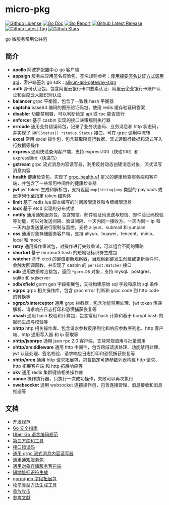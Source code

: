 # micro-pkg

[![Github License](https://img.shields.io/github/license/sliveryou/micro-pkg.svg?style=flat)](https://github.com/sliveryou/micro-pkg/blob/master/LICENSE)
[![Go Doc](https://godoc.org/github.com/sliveryou/micro-pkg?status.svg)](https://pkg.go.dev/github.com/sliveryou/micro-pkg)
[![Go Report](https://goreportcard.com/badge/github.com/sliveryou/micro-pkg)](https://goreportcard.com/report/github.com/sliveryou/micro-pkg)
[![Github Latest Release](https://img.shields.io/github/release/sliveryou/micro-pkg.svg?style=flat)](https://github.com/sliveryou/micro-pkg/releases/latest)
[![Github Latest Tag](https://img.shields.io/github/tag/sliveryou/micro-pkg.svg?style=flat)](https://github.com/sliveryou/micro-pkg/tags)
[![Github Stars](https://img.shields.io/github/stars/sliveryou/micro-pkg.svg?style=flat)](https://github.com/sliveryou/micro-pkg/stargazers)

go 微服务常用公共包

## 简介

- **apollo** 阿波罗配置中心 go 客户端
- **appsign** 服务端应用签名校验包，签名规则参考：[使用摘要签名认证方式调用 api](https://help.aliyun.com/zh/api-gateway/user-guide/use-digest-authentication-to-call-an-api)，客户端签名 go sdk：[aliyun-api-gateway-sign](https://github.com/sliveryou/aliyun-api-gateway-sign)
- **auth** 身份认证包，包含阿里云银行卡四要素认证、阿里云企业银行卡账户认证和百度云人脸识别认证
- **balancer** grpc 平衡器，包含了一致性 hash 平衡器
- **captcha** base64 编码的图形验证码包，使用 redis 缓存验证码答案
- **disabler** 功能禁用器，可以判断给定 api 或 rpc 能否放行
- **enforcer** 基于 casbin 实现的接口决策规则执行器
- **errcode** 通用业务错误码包，记录了业务状态码、业务消息和 http 状态码，并实现了 `GRPCStatus() *status.Status` 接口，可在 grpc 调用中流转
- **excel** 常用 excel 操作包，包含获取所有行数据、流式读取行数据和流式写入行数据等操作 
- **express** 通用快递查询客户端，支持 express100（快递100）和 expressBird（快递鸟）
- **gstream** grpc 流式消息内容读写器，利用反射动态创建消息对象，流式读写消息内容
- **health** 健康检查包，实现了 [grpc_health_v1](https://github.com/grpc/grpc/blob/master/doc/health-checking.md) 定义的健康检查服务端和客户端，并包含了一些常用中间件的健康检查器
- **jwt** jwt token 生成和解析包，支持返回 `map[string]any` 类型的 payloads 或反序列化至指定 token 结构体
- **limit** 基于 redis lua 脚本编写的时间段限流器和令牌桶限流器
- **lock** 基于 etcd 实现的分布式锁
- **notify** 通用通知服务包，包含短信、邮件验证码发送与短信、邮件验证码校验等功能，可以对发送间隔、验证间隔、一天内同一接收方、一天内同一 ip 和一天内总发送量进行限制与监控，支持 aliyun、submail 和 yunpian
- **oss** 通用对象存储服务客户端，支持 aliyun、huawei、tencent、minio、local 和 mock
- **retry** 通用操作重试包，对操作进行失败重试，可以组合不同的策略
- **shorturl** 基于 murmur3 hash 的短地址标识符生成包
- **watcher** 基于 etcd 的键值更新观察器，当观察到键发生创建或更新事件时，会触发回调函数，并实现了 casbin 的 `persist.Watcher` 接口
- **xdb** 通用数据库连接包，返回 `*gorm.DB` 对象，支持 mysql、postgres、sqlite 和 sqlserver
- **xdb/xfield** gorm gen 字段拓展包，支持构建原始 sql 字段和原始 sql 条件
- **xgrpc** grpc 相关操作库，包含 grpc error 判断和 grpc code 到 http code 的转换等
- **xgrpc/xinterceptor** 通用 grpc 拦截器，包含功能禁用处理、jwt token 传递解析、请求响应日志打印和恐慌捕获恢复等
- **xhash** 通用 hash 校验和计算包，包含常用 hash 计算和基于 bcrypt hash 的密码生成与校验等
- **xhttp** http 相关操作库，包含请求参数反序列化和响应参数序列化、http 客户端、http 通用写入器 和 ip 获取等
- **xhttp/jsonrpc** 通用 json rpc 2.0 客户端，支持常规调用与批量调用
- **xhttp/xmiddleware** 通用 http 中间件，包含跨域请求处理、功能禁用处理、jwt 认证处理、签名校验、请求响应日志打印和恐慌捕获恢复等
- **xhttp/xreq** 通用 http 请求拓展包，包含指定可选参数列表构建 http 请求、http 拓展客户端 和 http 拓展响应等
- **xkv** 通用 redis 集群键值相关操作库
- **xonce** 操作执行器，只执行一次成功操作，失败可以再次执行
- **xwebsocket** 通用 websocket 连接操作包，包含连接管理、消息接收和消息推送等

## 文档

- [开发规范](docs/dev-specification.md)
- [Go 安全指南](docs/security-guide.md)
- [Uber Go 语言编码规范](https://github.com/xxjwxc/uber_go_guide_cn)
- [第三方库和工具](docs/third-parties.md)
- [接口错误码](docs/errcode.md)
- [通用 grpc 流式消息内容读写器](gstream/README.md)
- [通用通知服务包](notify/README.md)
- [通用对象存储服务客户端](oss/README.md)
- [短地址标识符生成](shorturl/README.md)
- [gorm/gen 字段拓展包](xdb/xfield/README.md)
- [枚举类型方法生成工具](docs/enumer.md)
- [重放攻击](docs/replay-attacks.md)
- [参考文献](docs/references.md)

